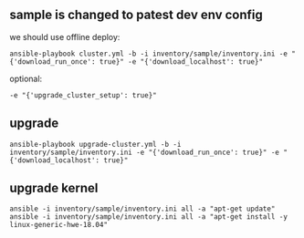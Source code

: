 sample is changed to patest dev env config
---
we should use offline deploy:

`ansible-playbook cluster.yml -b -i inventory/sample/inventory.ini -e "{'download_run_once': true}" -e "{'download_localhost': true}"`

optional:

`-e "{'upgrade_cluster_setup': true}"`

upgrade
---
`ansible-playbook upgrade-cluster.yml -b -i inventory/sample/inventory.ini -e "{'download_run_once': true}" -e "{'download_localhost': true}"`

upgrade kernel
---
`ansible -i inventory/sample/inventory.ini all -a "apt-get update"`
`ansible -i inventory/sample/inventory.ini all -a "apt-get install -y linux-generic-hwe-18.04"`
